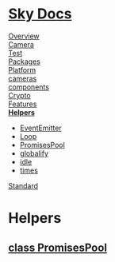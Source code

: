 <!--- This Helpers was auto-generated using "npx sky readme" --> 

# [Sky Docs](../README.md)

[Overview](..%2Fdocs%2FOverview.md)   
[Camera](..%2F-examples%2Fcameras%2FSkyPerspectiveCamera%2Fdocs%2FCamera.md)   
[Test](..%2F-examples%2Fcameras%2FSkyPerspectiveCamera%2Ftest%2FTest.md)   
[Packages](..%2F%40pkgs%2FPackages.md)   
[Platform](..%2F%40platform%2FPlatform.md)   
[cameras](..%2Fcameras%2Fcameras.md)   
[components](..%2Fcomponents%2Fcomponents.md)   
[Crypto](..%2Fcrypto%2FCrypto.md)   
[Features](..%2Ffeatures%2FFeatures.md)   
**[Helpers](..%2Fhelpers%2FHelpers.md)**   
* [EventEmitter](..%2Fhelpers%2FEventEmitter%2FEventEmitter.md)
* [Loop](..%2Fhelpers%2FLoop%2FLoop.md)
* [PromisesPool](..%2Fhelpers%2FPromisesPool%2FPromisesPool.md)
* [globalify](..%2Fhelpers%2Fglobalify%2Fglobalify.md)
* [idle](..%2Fhelpers%2Fidle%2Fidle.md)
* [times](..%2Fhelpers%2Ftimes%2Ftimes.md)
  
[Standard](..%2Fstandard%2FStandard.md)   

# Helpers

## [class PromisesPool](PromisesPool/PromisesPool.md)